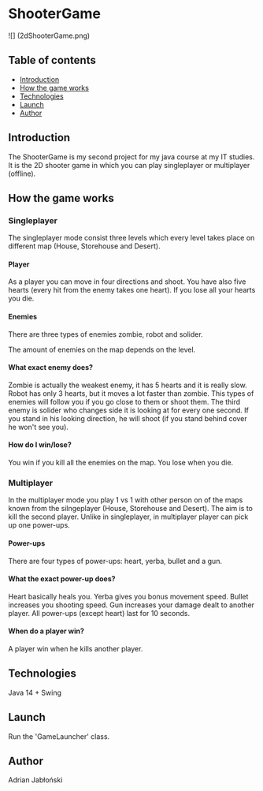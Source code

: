 # ShooterGame

![] (2dShooterGame.png)

## Table of contents
* [Introduction](#Introduction)
* [How the game works](#how-the-game-works)
* [Technologies](#technologies)
* [Launch](#launch)
* [Author](#author)

## Introduction

The ShooterGame is my second project for my java course at my IT studies. It is the 2D shooter game in which you can play singleplayer or multiplayer (offline).

## How the game works

### Singleplayer

The singleplayer mode consist three levels which every level takes place on different map (House, Storehouse and Desert). 

#### Player

As a player you can move in four directions and shoot. You have also five hearts (every hit from the enemy takes one heart). If you lose all your hearts you die.

#### Enemies

There are three types of enemies zombie, robot and solider.

The amount of enemies on the map depends on the level.

#### What exact enemy does?

Zombie is actually the weakest enemy, it has 5 hearts and it is really slow. Robot has only 3 hearts, but it moves a lot faster than zombie. This types of enemies will follow you if you go close to them or shoot them. The third enemy is solider who changes side it is looking at for every one second. If you stand in his looking direction, he will shoot (if you stand behind cover he won't see you). 

#### How do I win/lose?

You win if you kill all the enemies on the map. You lose when you die.

### Multiplayer

In the multiplayer mode you play 1 vs 1 with other person on of the maps known from the silngeplayer (House, Storehouse and Desert). The aim is to kill the second player. Unlike in singleplayer, in multiplayer player can pick up one power-ups.

#### Power-ups

There are four types of power-ups: heart, yerba, bullet and a gun.

#### What the exact power-up does?

Heart basically heals you. Yerba gives you bonus movement speed. Bullet increases you shooting speed. Gun increases your damage dealt to another player. All power-ups (except heart) last for 10 seconds.

#### When do a player win?

A player win when he kills another player. 

## Technologies

Java 14 + Swing

## Launch 

Run the 'GameLauncher' class.

## Author

Adrian Jabłoński

